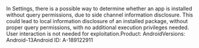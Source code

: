 In Settings, there is a possible way to determine whether an app is installed without query permissions, due to side channel information disclosure. This could lead to local information disclosure of an installed package, without proper query permissions, with no additional execution privileges needed. User interaction is not needed for exploitation.Product: AndroidVersions: Android-13Android ID: A-189122911